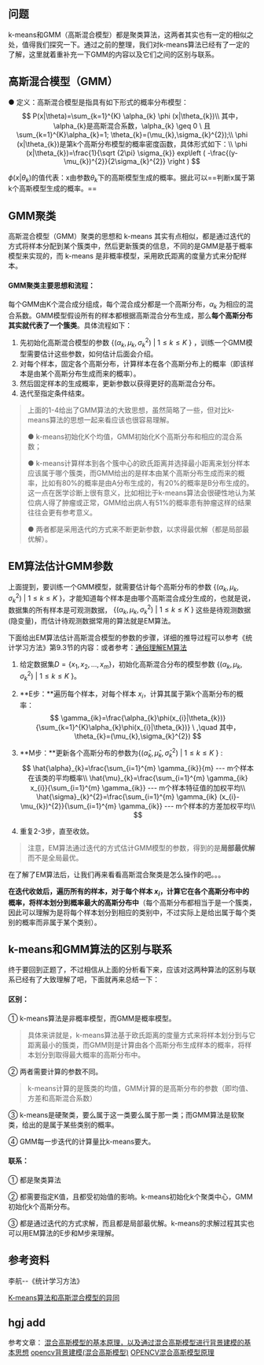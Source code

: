 ## 问题

k-means和GMM（高斯混合模型）都是聚类算法，这两者其实也有一定的相似之处，值得我们探究一下。通过之前的整理，我们对k-means算法已经有了一定的了解，这里就着重补充一下GMM的内容以及它们之间的区别与联系。

## 高斯混合模型（GMM）

● 定义：高斯混合模型是指具有如下形式的概率分布模型：
$$
P(x|\theta)=\sum_{k=1}^{K} \alpha_{k} \phi (x|\theta_{k})\\
其中，\alpha_{k}是高斯混合系数，\alpha_{k} \geq 0 \ 且\sum_{k=1}^{K}\alpha_{k}=1;
\theta_{k}=(\mu_{k},\sigma_{k}^{2});\\
\phi (x|\theta_{k})是第k个高斯分布模型的概率密度函数，具体形式如下：\\
\phi (x|\theta_{k})=\frac{1}{\sqrt {2\pi} \sigma_{k}} exp\left ( -\frac{(y-\mu_{k})^{2}}{2\sigma_{k}^{2}} \right )
$$

$\phi (x|\theta_{k})$的值代表：x由参数$\theta_{k}$下的高斯模型生成的概率。据此可以==判断x属于第k个高斯模型生成的概率。==

## GMM聚类

高斯混合模型（GMM）聚类的思想和 k-means 其实有点相似，都是通过迭代的方式将样本分配到某个簇类中，然后更新簇类的信息，不同的是GMM是基于概率模型来实现的，而 k-means 是非概率模型，采用欧氏距离的度量方式来分配样本。

#### GMM聚类主要思想和流程：

每个GMM由K个混合成分组成，每个混合成分都是一个高斯分布，$\alpha_{k}$ 为相应的混合系数。GMM模型假设所有的样本都根据高斯混合分布生成，那么**每个高斯分布其实就代表了一个簇类**。具体流程如下：

1. 先初始化高斯混合模型的参数 $\{(\alpha_{k},\mu_{k},\sigma_{k}^{2})\ | \ 1\leq k \leq K \ \}$ ，训练一个GMM模型需要估计这些参数，如何估计后面会介绍。
2. 对每个样本，固定各个高斯分布，计算样本在各个高斯分布上的概率（即该样本是由某个高斯分布生成而来的概率）。
3. 然后固定样本的生成概率，更新参数以获得更好的高斯混合分布。
4. 迭代至指定条件结束。



> 上面的1-4给出了GMM算法的大致思想，虽然简略了一些，但对比k-means算法的思想一起来看应该也很容易理解。
>
> ● k-means初始化K个均值，GMM初始化K个高斯分布和相应的混合系数；
>
> ● k-means计算样本到各个簇中心的欧氏距离并选择最小距离来划分样本应该属于哪个簇类，而GMM给出的是样本由某个高斯分布生成而来的概率，比如有80%的概率是由A分布生成的，有20%的概率是B分布生成的。这一点在医学诊断上很有意义，比如相比于k-means算法会很硬性地认为某位病人得了肿瘤或正常，GMM给出病人有51%的概率患有肿瘤这样的结果往往会更有参考意义。
>
> ● 两者都是采用迭代的方式来不断更新参数，以求得最优解（都是局部最优解）。



## EM算法估计GMM参数

上面提到，要训练一个GMM模型，就需要估计每个高斯分布的参数 $\{(\alpha_{k},\mu_{k},\sigma_{k}^{2})\ | \ 1\leq k \leq K \ \}$，才能知道每个样本是由哪个高斯混合成分生成的，也就是说，数据集的所有样本是可观测数据， $\{(\alpha_{k},\mu_{k},\sigma_{k}^{2})\ | \ 1\leq k \leq K \ \}$ 这些是待观测数据(隐变量)，而估计待观测数据常用的算法就是EM算法。

下面给出EM算法估计高斯混合模型的参数的步骤，详细的推导过程可以参考《统计学习方法》第9.3节的内容：或者参考：[通俗理解EM算法](https://blog.csdn.net/v_JULY_v/article/details/81708386)

1. 给定数据集$D=\{x_{1},x_{2},...,x_{m} \}$，初始化高斯混合分布的模型参数 $\{(\alpha_{k},\mu_{k},\sigma_{k}^{2})\ | \ 1\leq k \leq K \ \}$。

2. **E步：**遍历每个样本，对每个样本 $x_{i}$，计算其属于第k个高斯分布的概率：
   $$
   \gamma_{ik}=\frac{\alpha_{k}\phi(x_{i}|\theta_{k})}{\sum_{k=1}^{K}\alpha_{k}\phi(x_{i}|\theta_{k})} \ ,\quad 其中，\theta_{k}=(\mu_{k},\sigma_{k}^{2})
   $$
   
3. **M步：**更新各个高斯分布的参数为$\{(\hat{\alpha}_{k},\hat{\mu}_{k},\hat{\sigma}_{k}^{2})\ | \ 1\leq k \leq K \ \}$ :
   $$
   \hat{\alpha}_{k}=\frac{\sum_{i=1}^{m} \gamma_{ik}}{m} --- m个样本在该类的平均概率\\
   \hat{\mu}_{k}=\frac{\sum_{i=1}^{m} \gamma_{ik} x_{i}}{\sum_{i=1}^{m} \gamma_{ik}}  --- m个样本特征值的加权平均\\
   \hat{\sigma}_{k}^{2}=\frac{\sum_{i=1}^{m} \gamma_{ik} (x_{i}-\mu_{k})^{2}}{\sum_{i=1}^{m} \gamma_{ik}}  --- m个样本的方差加权平均\\
   $$

4. 重复2-3步，直至收敛。

> 注意，EM算法通过迭代的方式估计GMM模型的参数，得到的是**局部最优解**而不是全局最优。



在了解了EM算法后，让我们再来看看高斯混合聚类是怎么操作的吧。。。

**在迭代收敛后，遍历所有的样本，对于每个样本 $x_{i}$，计算它在各个高斯分布中的概率，将样本划分到概率最大的高斯分布中**（每个高斯分布都相当于是一个簇类，因此可以理解为是将每个样本划分到相应的类别中，不过实际上是给出属于每个类别的概率而非属于某个类别）。



## k-means和GMM算法的区别与联系

终于要回到正题了，不过相信从上面的分析看下来，应该对这两种算法的区别与联系已经有了大致理解了吧，下面就再来总结一下：

#### 区别：

① k-means算法是非概率模型，而GMM是概率模型。

> 具体来讲就是，k-means算法基于欧氏距离的度量方式来将样本划分到与它距离最小的簇类，而GMM则是计算由各个高斯分布生成样本的概率，将样本划分到取得最大概率的高斯分布中。

② 两者需要计算的参数不同。

> k-means计算的是簇类的均值，GMM计算的是高斯分布的参数（即均值、方差和高斯混合系数）

③ k-means是硬聚类，要么属于这一类要么属于那一类；而GMM算法是软聚类，给出的是属于某些类别的概率。

④ GMM每一步迭代的计算量比k-means要大。

#### 联系：

① 都是聚类算法

② 都需要指定K值，且都受初始值的影响。k-means初始化k个聚类中心，GMM初始化k个高斯分布。

③ 都是通过迭代的方式求解，而且都是局部最优解。k-means的求解过程其实也可以用EM算法的E步和M步来理解。



## 参考资料

李航--《统计学习方法》

[K-means算法和高斯混合模型的异同](https://blog.csdn.net/qq_38150441/article/details/80498590)

## hgj add
参考文章：
[混合高斯模型的基本原理，以及通过混合高斯模型进行背景建模的基本思想](https://blog.csdn.net/hotboyboy/article/details/88652385)
[opencv背景建模(混合高斯模型)](https://blog.csdn.net/zengshaoqing/article/details/118417641?spm=1001.2101.3001.6650.2&utm_medium=distribute.pc_relevant.none-task-blog-2%7Edefault%7EBlogCommendFromBaidu%7ERate-2-118417641-blog-38234173.pc_relevant_multi_platform_whitelistv3&depth_1-utm_source=distribute.pc_relevant.none-task-blog-2%7Edefault%7EBlogCommendFromBaidu%7ERate-2-118417641-blog-38234173.pc_relevant_multi_platform_whitelistv3&utm_relevant_index=3)
[OPENCV混合高斯模型原理](https://blog.csdn.net/xiaoliu1204/article/details/38234173)
